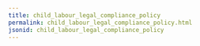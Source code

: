 ```yaml
---
title: child_labour_legal_compliance_policy
permalink: child_labour_legal_compliance_policy.html
jsonid: child_labour_legal_compliance_policy
---
```

